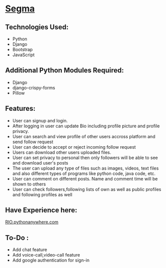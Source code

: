 # <a href="http://rio.pythonanywhere.com/">Segma</a>
<h2>Technologies Used:</h2>
<ul>
    <li>Python</li>
    <li>Django</li>
    <li>Bootstrap</li>
    <li>JavaScript</li>
</ul>
<h2>Additional Python Modules Required:</h2>
<ul>
    <li>Django</li>
    <li>django-crispy-forms</li>
    <li>Pillow</li>
</ul>
<h2>Features:</h2>
<ul>
    <li>User can signup and login.</li>
    <li>After logging in user can update Bio including profile picture and profile privacy.</li>
    <li>User can search and view profile of other users accross platform and send follow request</li>
    <li>User can decide to accept or reject incoming follow request</li>
    <li>Users can download other users uploaded files.</li>
    <li>User can set privacy to personal then only followers will be able to see and download user's posts</li>
    <li>The user can upload any type of files such as images, videos, text files and also different types of programs like python code, java code, etc.</li>
    <li>User can comment on different posts. Name and comment time will be shown to others</li>
    <li>User can check followers,following lists of own as well as public profiles and following profiles as well</li>
</ul>
<h2>Have Experience here:</h2>
<a href="http://rio.pythonanywhere.com/"> RIO.pythonanywhere.com</a>
<h2>To-Do : </h2>
<ul>
    <li>Add chat feature</li>
    <li>Add voice-call,video-call feature</li>
    <li>Add google authentication for sign-in</li>
</ul>
